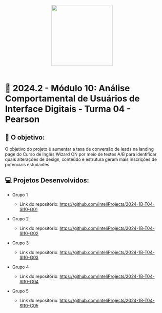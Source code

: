 <div align="center">

<img src="https://github.com/user-attachments/assets/48a50736-eaab-4f32-a529-5ddcbe60f8ae" width="200"/>

</div>

<br>

# 🙋 2024.2 - Módulo 10: Análise Comportamental de Usuários de Interface Digitais - Turma 04 - Pearson


## 🎯 O objetivo:
O objetivo do projeto é aumentar a taxa de conversão de leads na landing page do Curso de Inglês Wizard ON por meio de testes A/B para identificar quais alterações de design, conteúdo e estrutura geram mais inscrições de potenciais estudantes.

## 💻 Projetos Desenvolvidos: 

- Grupo 1 
  - Link do repositório: https://github.com/InteliProjects/2024-1B-T04-SI10-G01

- Grupo 2 
  - Link do repositório: https://github.com/InteliProjects/2024-1B-T04-SI10-G02

- Grupo 3 
  - Link do repositório: https://github.com/InteliProjects/2024-1B-T04-SI10-G03

- Grupo 4 
  - Link do repositório: https://github.com/InteliProjects/2024-1B-T04-SI10-G04

- Grupo 5 
  - Link do repositório: https://github.com/InteliProjects/2024-1B-T04-SI10-G05
